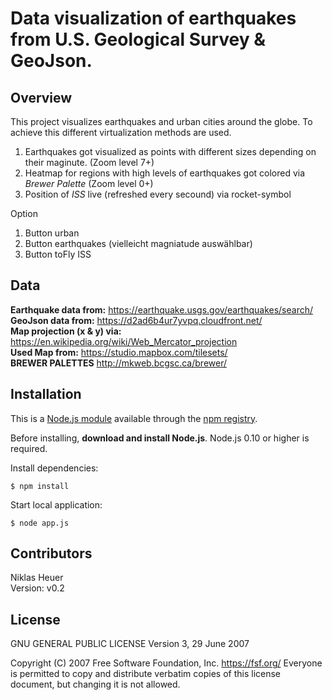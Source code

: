 
# Data visualization of earthquakes from U.S. Geological Survey & GeoJson.

## Overview
This project visualizes earthquakes and urban cities around the globe. To achieve this different 
virtualization methods are used.

1. Earthquakes got visualized as points with different sizes depending on their maginute. (Zoom level 7+)
2. Heatmap for regions with high levels of earthquakes got colored via *Brewer Palette* (Zoom level 0+)
3. Position of *ISS* live (refreshed every secound) via rocket-symbol

Option
1. Button urban
2. Button earthquakes (vielleicht magniatude auswählbar)
3. Button toFly ISS

## Data
  
**Earthquake data from:** https://earthquake.usgs.gov/earthquakes/search/ <br/>
**GeoJson data from:** https://d2ad6b4ur7yvpq.cloudfront.net/ <br/>
**Map projection (x & y) via:** https://en.wikipedia.org/wiki/Web_Mercator_projection <br/>
**Used Map from:** https://studio.mapbox.com/tilesets/ <br/>
**BREWER PALETTES** http://mkweb.bcgsc.ca/brewer/


## Installation

This is a [Node.js module](https://nodejs.org/en/) available through the [npm registry](https://www.npmjs.com/).

Before installing, **download and install Node.js**. Node.js 0.10 or higher is required.

Install dependencies:
```
$ npm install
```
Start local application:
```
$ node app.js
```

## Contributors

Niklas Heuer <br/>
Version: v0.2

## License

GNU GENERAL PUBLIC LICENSE Version 3, 29 June 2007

Copyright (C) 2007 Free Software Foundation, Inc. <https://fsf.org/>
Everyone is permitted to copy and distribute verbatim copies
of this license document, but changing it is not allowed.
